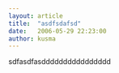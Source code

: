 ```yaml
---
layout: article
title:  "asdfsdafsd"
date:   2006-05-29 22:23:00
author: kusma
---
```

sdfasdfasdddddddddddddddd

